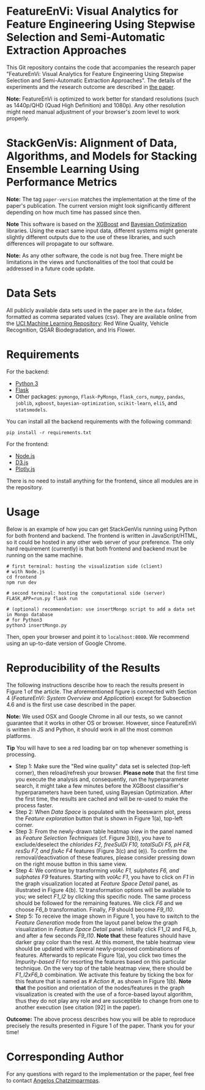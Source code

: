 # FeatureEnVi: Visual Analytics for Feature Engineering Using Stepwise Selection and Semi-Automatic Extraction Approaches

This Git repository contains the code that accompanies the research paper "FeatureEnVi: Visual Analytics for Feature Engineering Using Stepwise Selection and Semi-Automatic Extraction Approaches". The details of the experiments and the research outcome are described in [the paper](https://doi.org/10.1109/TVCG.2022.3141040).

**Note:** FeatureEnVi is optimized to work better for standard resolutions (such as 1440p/QHD (Quad High Definition) and 1080p). Any other resolution might need manual adjustment of your browser's zoom level to work properly.
# StackGenVis: Alignment of Data, Algorithms, and Models for Stacking Ensemble Learning Using Performance Metrics

**Note:** The tag `paper-version` matches the implementation at the time of the paper's publication. The current version might look significantly different depending on how much time has passed since then.

**Note** This software is based on the [XGBoost](https://github.com/dmlc/xgboost) and [Bayesian Optimization](https://github.com/fmfn/BayesianOptimization) libraries. Using the exact same input data, different systems might generate slightly different outputs due to the use of these libraries, and such differences will propagate to our software.

**Note:** As any other software, the code is not bug free. There might be limitations in the views and functionalities of the tool that could be addressed in a future code update.

# Data Sets #
All publicly available data sets used in the paper are in the `data` folder, formatted as comma separated values (csv). 
They are available online from the [UCI Machine Learning Repository](http://archive.ics.uci.edu/ml/index.php): Red Wine Quality, Vehicle Recognition, QSAR Biodegradation, and Iris Flower.

# Requirements #
For the backend:
- [Python 3](https://www.python.org/downloads/)
- [Flask](https://palletsprojects.com/p/flask/)
- Other packages: `pymongo`, `Flask-PyMongo`, `flask_cors`, `numpy`, `pandas`, `joblib`, `xgboost`, `bayesian-optimization`, `scikit-learn`, `eli5`, and `statsmodels`.

You can install all the backend requirements with the following command:
```
pip install -r requirements.txt
```

For the frontend:
- [Node.js](https://nodejs.org/en/)
- [D3.js](https://d3js.org/)
- [Plotly.js](https://github.com/plotly/plotly.js/)

There is no need to install anything for the frontend, since all modules are in the repository.

# Usage #
Below is an example of how you can get StackGenVis running using Python for both frontend and backend. The frontend is written in JavaScript/HTML, so it could be hosted in any other web server of your preference. The only hard requirement (currently) is that both frontend and backend must be running on the same machine. 
```
# first terminal: hosting the visualization side (client)
# with Node.js
cd frontend
npm run dev
```

```
# second terminal: hosting the computational side (server)
FLASK_APP=run.py flask run

# (optional) recommendation: use insertMongo script to add a data set in Mongo database
# for Python3
python3 insertMongo.py
```

Then, open your browser and point it to `localhost:8080`. We recommend using an up-to-date version of Google Chrome.

# Reproducibility of the Results #
The following instructions describe how to reach the results present in Figure 1 of the article. The aforementioned figure is connected with Section 4 (*FeatureEnVi: System Overview and Application*) except for Subsection 4.6 and is the first use case described in the paper.

**Note:** We used OSX and Google Chrome in all our tests, so we cannot guarantee that it works in other OS or browser. However, since FeatureEnVi is written in JS and Python, it should work in all the most common platforms.

**Tip** You will have to see a red loading bar on top whenever something is processing.

- Step 1: Make sure the "Red wine quality" data set is selected (top-left corner), then reload/refresh your browser. **Please note** that the first time you execute the analysis and, consequently, run the hyperparameter search, it might take a few minutes before the XGBoost classifier's hyperparameters have been tuned, using Bayesian Optimization. After the first time, the results are cached and will be re-used to make the process faster.
- Step 2: When *Data Space* is populated with the beeswarm plot, press the *Feature exploration* button that is shown in Figure 1(a), top-left corner.
- Step 3: From the newly-drawn table heatmap view in the panel named as *Feature Selection Techniques* (cf. Figure 3(b)), you have to exclude/deselect the *chlorides F2, freeSulDi F10, totalSuDi F5, pH F8, resSu F7, and fixAc F4* features (Figure 3(c) and (e)). To confirm the removal/deactivation of these features, please consider pressing down on the right mouse button in this same view.
- Step 4: We continue by transforming *volAc F1, sulphates F6, and sulphates F9* features. Starting with *volAc F1*, you have to click on *F1* in the graph visualization located at *Feature Space Detail* panel, as illustrated in Figure 4(b). 12 transformation options will be available to you; we select *F1\_l2* by clicking this specific node. The same process should be followed for the remaining features. We click *F6* and we choose *F6\_b* transformation. Finally, *F9* should become *F9\_l10*.
- Step 5: To receive the image shown in Figure 1, you have to switch to the *Feature Generation* mode from the layout panel below the graph visualization in *Feature Space Detail* panel. Initially click F1\_l2 and F6\_b, and after a few seconds *F9\_l10*. **Note that** these features should have darker gray color than the rest. At this moment, the table heatmap view should be updated with several newly-proposed combinations of features. Afterwards to replicate Figure 1(a), you click two times the *Impurity-based FI* for resorting the features based on this particular technique. On the very top of the table heatmap view, there should be *F1\_l2xF6\_b* combination. We activate this feature by ticking the box for this feature that is named as *# Action #*, as shown in Figure 1(b). **Note that** the position and orientation of the nodes/features in the graph visualization is created with the use of a force-based layout algorithm, thus they do not play any role and are susceptible to change from one to another execution (see citation [92] in the paper).

**Outcome:** The above process describes how you will be able to reproduce precisely the results presented in Figure 1 of the paper. Thank you for your time!

# Corresponding Author #
For any questions with regard to the implementation or the paper, feel free to contact [Angelos Chatzimparmpas](mailto:angelos.chatzimparmpas@lnu.se).